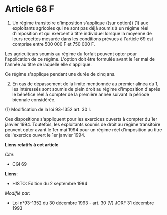 # Article 68 F

1. Un régime transitoire d'imposition s'applique ((sur option)) (1) aux exploitants agricoles qui ne sont pas déjà soumis à
un régime réel d'imposition et qui exercent à titre individuel lorsque la moyenne de leurs recettes mesurée dans les
conditions prévues à l'article 69 est comprise entre 500 000 F et 750 000 F.

Les agriculteurs soumis au régime du forfait peuvent opter pour l'application de ce régime. L'option doit être formulée avant
le 1er mai de l'année au titre de laquelle elle s'applique.

Ce régime s'applique pendant une durée de cinq ans.

2. En cas de dépassement de la limite mentionnée au premier alinéa du 1, les intéressés sont soumis de plein droit au régime
d'imposition d'après le bénéfice réel à compter de la première année suivant la période biennale considérée.

(1) Modification de la loi 93-1352 art. 30 I.

Ces dispositions s'appliquent pour les exercices ouverts à compter du 1er janvier 1994. Toutefois, les exploitants soumis de
droit au régime transitoire peuvent opter avant le 1er mai 1994 pour un régime réel d'imposition au titre de l'exercice
ouvert le 1er janvier 1994.

**Liens relatifs à cet article**

_Cite_:

  - CGI 69

**Liens**:

  - HISTO: Edition du 2 septembre 1994

_Modifié par_:

  - Loi n°93-1352 du 30 décembre 1993 - art. 30 (V) JORF 31 décembre 1993
